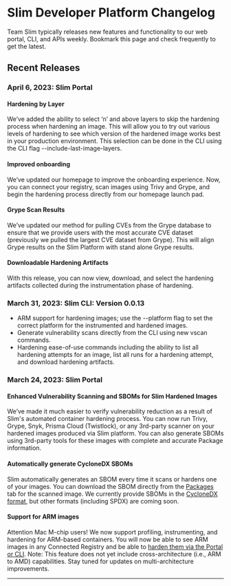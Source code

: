 # Slim Developer Platform Changelog

Team Slim typically releases new features and functionality to our web portal, CLI, and APIs weekly. Bookmark this page and check frequently to get the latest. 

## Recent Releases

### April 6, 2023: Slim Portal

#### **Hardening by Layer**
We’ve added the ability to select ‘n’ and above layers to skip the hardening process when hardening an image. This will allow you to try out various levels of hardening to see which version of the hardened image works best in your production environment. This selection can be done in the CLI using the CLI flag --include-last-image-layers. 

#### **Improved onboarding**
We’ve updated our homepage to improve the onboarding experience. Now, you can connect your registry, scan images using Trivy and Grype, and begin the hardening process directly from our homepage launch pad. 

#### **Grype Scan Results** 
We’ve updated our method for pulling CVEs from the Grype database to ensure that we provide users with the most accurate CVE dataset (previously we pulled the largest CVE dataset from Grype). This will align Grype results on the Slim Platform with stand alone Grype results. 

#### **Downloadable Hardening Artifacts** 
With this release, you can now view, download, and select the hardening artifacts collected during the instrumentation phase of hardening. 

### March 31, 2023: Slim CLI: Version 0.0.13 
* ARM support for hardening images; use the --platform flag to set the correct platform for the instrumented and hardened images. 
* Generate vulnerability scans directly from the CLI using new vscan commands. 
* Hardening ease-of-use commands including the ability to list all hardening attempts for an image, list all runs for a hardening attempt, and download hardening artifacts. 

### March 24, 2023: Slim Portal

#### **Enhanced Vulnerability Scanning and SBOMs for Slim Hardened Images**

We’ve made it much easier to verify vulnerability reduction as a result of Slim's automated container hardening process. You can now run Trivy, Grype, Snyk, Prisma Cloud (Twistlock), or any 3rd-party scanner on your hardened images produced via Slim platform. You can also generate SBOMs using 3rd-party tools for these images with complete and accurate Package information. 

#### **Automatically generate CycloneDX SBOMs**

Slim automatically generates an SBOM every time it scans or hardens one of your images. You can download the SBOM directly from the [Packages](/docs/container-profile#packages) tab for the scanned image. We currently provide SBOMs in the [CycloneDX format](https://owasp.org/www-project-cyclonedx/), but other formats (including SPDX) are coming soon.

#### **Support for ARM images**

Attention Mac M-chip users! We now support profiling, instrumenting, and hardening for ARM-based containers. You will now be able to see ARM images in any Connected Registry and be able to [harden them via the Portal or CLI](/docs/automated-container-hardening). Note: This feature does not yet include cross-architecture (i.e., ARM to AMD) capabilities. Stay tuned for updates on multi-architecture improvements.

***
